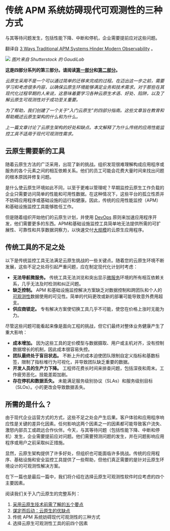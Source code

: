 # 传统 APM 系统妨碍现代可观测性的三种方式

与其等待问题发生，包括性能下降、中断和停机，企业需要提前应对这些问题。

翻译自 [3 Ways Traditional APM Systems Hinder Modern Observability](https://thenewstack.io/3-ways-traditional-apm-systems-hinder-modern-observability/)  。

![](https://cdn.thenewstack.io/media/2023/08/9ccf6a7a-monitoring-1024x683.jpg)
*图片来自 Shutterstock 的 GaudiLab* 

**这是四部分系列的第三部分。请阅读[第一部分](http://yylives.cc/2023/08/14/5-things-to-know-before-adopting-cloud-native/)和[第二部分](http://yylives.cc/2023/08/26/pros-and-cons-of-cloud-native-to-consider-before-adoption/)。**

*云原生采用不是一个可以通过简单的迁移来完成的过程。在迈出这一步之前，需要学习和考虑很多内容，以确保云原生环境能够满足业务和技术需求。对于那些在其现代化过程早期的人来说，这意味着要学习各种云原生术语、好处、陷阱，以及了解云原生可观测性对于成功至关重要。*

*为了帮助，我们创建了一个关于“入门云原生”的四部分指南。这些文章旨在教育和帮助概述云原生架构的什么和为什么。*

*上一篇文章讨论了云原生架构的好处和缺点。本文解释了为什么传统的应用性能监控工具不适用于现代可观测性需求。*

## 云原生需要新的工具

随着云原生方法的广泛采用，出现了新的挑战。组织发现很难理解构成应用程序或服务的各个元素之间的相互依赖关系。他们的员工可能会花费大量时间来找出问题的根本原因并修复问题。

是什么使云原生环境如此不同，以至于更难以管理呢？早期监控云原生工作负载的企业只需要访问简单的性能和可用性数据。在这种情况下，这些平台的孤立性质并不妨碍应用程序或基础设施的运行和健康。因此，传统的应用性能监控（APM）和基础设施监控工具能够胜任工作。

但是随着组织开始他们的云原生计划，并使用 [DevOps](https://thenewstack.io/devops/) 原则来加速应用程序开发，他们需要更多的东西。APM和基础设施监控工具简单地无法提供所需的可扩展性、可靠性和共享数据洞察力，以快速交付[大规模](https://roadmap.sh/videos/scaling-the-unscalable)的云原生应用程序。

## 传统工具的不足之处

以下是传统监控工具无法满足云原生挑战的一些关键点。随着您的云原生环境不断发展，这些不足之处将引起严重问题，应在制定现代化计划时考虑：

- **无法导航微服务。** 传统工具无法浏览和突出显示[微服务](https://thenewstack.io/microservices/)环境的所有相互依赖关系，几乎无法及时检测和纠正问题。
- **缺乏控制。** APM 和基础设施监控解决方案缺乏对数据控制和跨团队和个人的[可观测性](https://thenewstack.io/observability/)数据使用的可见性。简单的代码更改或新的部署可能导致意外费用超支。
- **供应商锁定。** 专有解决方案使切换工具几乎不可能，使您在价格上涨时无能为力。

尽管这些问题可能看起来像是面向工程的挑战，但它们最终对整体业务健康产生了重大影响：

- **成本增加。** 因为这些工具的定价模型与数据摄取、用户或主机对齐，没有控制数据增长的机制，因此成本很容易失控。
- **团队最终处于盲目状态。** 不断上升的成本迫使团队限制自定义指标和基数标签，限制了指标堆行为可视化，并导致团队缺乏重要的数据。
- **开发人员的生产力下降。** 工程师花费长时间来排查问题，包括深夜和周末。工作疲劳恶化。技能差距加剧。
- **存在停机和数据丢失。** 未能满足服务级别协议（SLAs）和服务级别目标（SLOs）。小的更改会导致数据丢失。

## 所需的是什么？

由于现代企业运营方式的方式，这些不足之处会产生后果。客户体验和应用程序响应性是关键的差异化因素。任何影响这两个因素之一的因素都可能导致客户流失、激怒内部员工或疏远合作伙伴。今天，与其等待问题（包括性能下降、中断和停机）发生，企业需要提前应对问题。他们需要预测问题的发生，并在问题影响应用程序或用户之前采取纠正措施。

显然，云原生架构提供了许多好处，但组织也可能面临许多挑战。传统的应用程序、基础设施和安全监控工具提供了一些帮助，但他们真正需要的是针对云原生环境设计的可观测性解决方案。

在下一篇也是最后一篇中，我们将介绍在选择云原生可观测性软件时应考虑的四个主要因素。

阅读我们关于入门云原生的完整系列：

1. [采用云原生技术前需了解的五个要点](http://yylives.cc/2023/08/14/5-things-to-know-before-adopting-cloud-native/)
2. [谋定而后动：云原生的优缺点](http://yylives.cc/2023/08/26/pros-and-cons-of-cloud-native-to-consider-before-adoption/)
3. 传统 APM 系统妨碍现代可观测性的三种方式
4. 选择云原生可观测性工具的前四个因素

